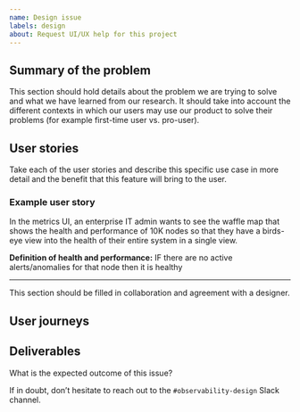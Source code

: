 ```yaml
---
name: Design issue
labels: design
about: Request UI/UX help for this project
---
```


## Summary of the problem
This section should hold details about the problem we are trying to solve and what we have learned from our research. It should take into account the different contexts in which our users may use our product to solve their problems (for example first-time user vs. pro-user).

## User stories
Take each of the user stories and describe this specific use case in more detail and the benefit that this feature will bring to the user.

### Example user story
In the metrics UI, an enterprise IT admin wants to see the waffle map that shows the health and performance of 10K nodes so that they have a birds-eye view into the health of their entire system in a single view.

**Definition of health and performance:**
IF there are no active alerts/anomalies for that node then it is healthy


----

This section should be filled in collaboration and agreement with a designer.

## User journeys


## Deliverables
What is the expected outcome of this issue?

If in doubt, don’t hesitate to reach out to the `#observability-design` Slack channel.
